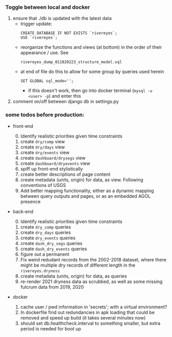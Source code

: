 ### Toggle between local and docker

1. ensure that ./db is updated with the latest data
    * trigger update:
        ```
        CREATE DATABASE IF NOT EXISTS `rivereyes`;
        USE `rivereyes`;
        ```
    * reorganize the functions and views (at bottom) in the order of their appearance / use. See
        ```
        rivereyes_dump_011820223_structure_model.sql
        ``` 
    * at end of file do this to allow for some group by queries used herein
        ```
        SET GLOBAL sql_mode='';
        ```
        * if this doesn't work, then go into docker terminal (`mysql -u <user> -p`) and enter this
2. comment on/off between django db in settings.py



### some todos before production: 

* front-end

    0. Identify realistic priorities given time constraints
    1. create `dry/comp` view
    2. create `dry/days` view
    3. create `dry/events` view
    4. create `dashboard/drysegs` view
    5. create `dashboard/dryevents` view
    6. spiff up front-end stylistically
    7. create better descriptions of page content
    8. create metadata (units, origin) for data, as view. Following conventions of USGS
    9. Add better mapping functionality, either as a dynamic mapping between query outputs and pages, or as an embedded AGOL presence

* back-end

    0. Identify realistic priorities given time constraints
    1. create `dry_comp` queries
    2. create `dry_days` queries
    3. create `dry_events` queries
    4. create `dash_dry_segs` queries
    5. create `dash_dry_events` queries
    6. figure out a permanent
    7. Fix weird redudant records from the 2002-2018 dataset, where there might be multiple dry records of different length in the `rivereyes.dryness`
    8. create metadata (units, origin) for data, as queries
    9. re-render 2021 dryness data as scrubbed, as well as some missing fulcrum data from 2019, 2020

* docker

    1. cache user / pwd information in 'secrets'; with a virtual environment?
    2. In dockerfile find out redundancies in apk loading that could be removed and speed up build (it takes several minutes now)
    3. should set db.healthcheck.interval to something smaller, but extra period is needed for boot up